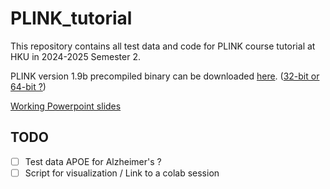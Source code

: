 # PLINK_tutorial
This repository contains all test data and code for PLINK course tutorial at HKU in 2024-2025 Semester 2. 

PLINK version 1.9b precompiled binary can be downloaded [here](https://www.cog-genomics.org/plink/). ([32-bit or 64-bit ?](system_bits.md))

[Working Powerpoint slides](https://connecthkuhk-my.sharepoint.com/:f:/g/personal/snakesch_connect_hku_hk/EvZJNo048llFv-Gyzj2lMgEBICw1nYxhNv7-JH_fgM92FQ?email=leiyao1997%40connect.hku.hk&e=4crymg)

## TODO
- [ ] Test data APOE for Alzheimer's ?
- [ ] Script for visualization / Link to a colab session
